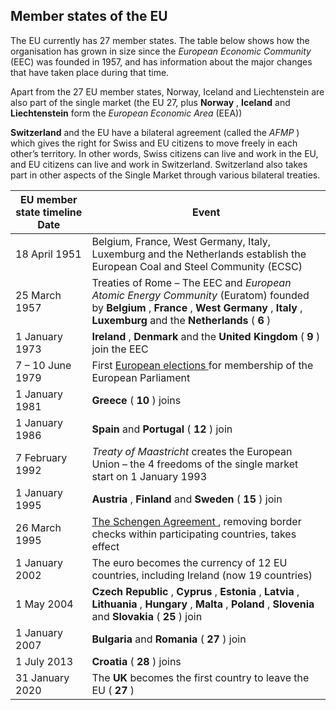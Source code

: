 ##  Member states of the EU

The EU currently has 27 member states. The table below shows how the
organisation has grown in size since the _European Economic Community_ (EEC)
was founded in 1957, and has information about the major changes that have
taken place during that time.

Apart from the 27 EU member states, Norway, Iceland and Liechtenstein are also
part of the single market (the EU 27, plus **Norway** , **Iceland** and
**Liechtenstein** form the _European Economic Area_ (EEA))

**Switzerland** and the EU have a bilateral agreement (called the _AFMP_ )
which gives the right for Swiss and EU citizens to move freely in each other’s
territory. In other words, Swiss citizens can live and work in the EU, and EU
citizens can live and work in Switzerland. Switzerland also takes part in
other aspects of the Single Market through various bilateral treaties.

**EU member state timeline** **Date** |  **Event**  
---|---  
18 April 1951  |  Belgium, France, West Germany, Italy, Luxemburg and the Netherlands establish the European Coal and Steel Community (ECSC)   
25 March 1957  |  Treaties of Rome – The EEC and _European Atomic Energy Community_ (Euratom) founded by **Belgium** , **France** , **West Germany** , **Italy** , **Luxemburg** and the **Netherlands** ( **6** )   
1 January 1973  |  **Ireland** , **Denmark** and the **United Kingdom** ( **9** ) join the EEC   
7 – 10 June 1979  |  First [ European elections ](../../elections_and_referenda/european_elections/european_elections.en.html) for membership of the European Parliament   
1 January 1981  |  **Greece** ( **10** ) joins   
1 January 1986  |  **Spain** and **Portugal** ( **12** ) join   
7 February 1992  |  _Treaty of Maastricht_ creates the European Union – the 4 freedoms of the single market start on 1 January 1993   
1 January 1995  |  **Austria** , **Finland** and **Sweden** ( **15** ) join   
26 March 1995  |  [ The Schengen Agreement ](https://www.citizensinformation.ie/en/government-in-ireland/european-government/european-union/schengen-area/) , removing border checks within participating countries, takes effect   
1 January 2002  |  The euro becomes the currency of 12 EU countries, including Ireland (now 19 countries)   
1 May 2004  |  **Czech Republic** , **Cyprus** , **Estonia** , **Latvia** , **Lithuania** , **Hungary** , **Malta** , **Poland** , **Slovenia** and **Slovakia** ( **25** ) join   
1 January 2007  |  **Bulgaria** and **Romania** ( **27** ) join   
1 July 2013  |  **Croatia** ( **28** ) joins   
31 January 2020  |  The **UK** becomes the first country to leave the EU ( **27** )   
  